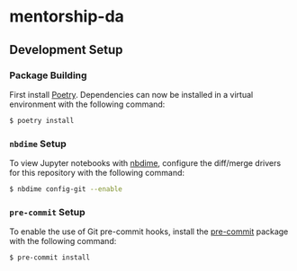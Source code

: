 # mentorship-da

## Development Setup

### Package Building

First install [Poetry](https://python-poetry.org/docs/#installation). Dependencies can now be installed in a virtual environment with the following command:

```bash
$ poetry install
```

### `nbdime` Setup

To view Jupyter notebooks with [nbdime](https://github.com/jupyter/nbdime), configure the diff/merge drivers for this repository with the following command:

```bash
$ nbdime config-git --enable
```

### `pre-commit` Setup

To enable the use of Git pre-commit hooks, install the [pre-commit](https://pre-commit.com/) package with the following command:

```bash
$ pre-commit install
```
